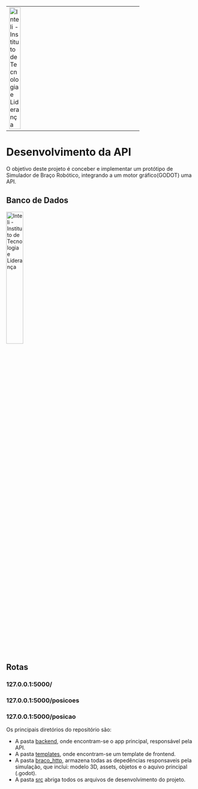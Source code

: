 <table>
<tr>
<td><a href= "https://www.inteli.edu.br/"><img src="https://www.inteli.edu.br/wp-content/uploads/2021/08/20172028/marca_1-2.png" alt="Inteli - Instituto de Tecnologia e Liderança" border="0" width="30%"></a>
</td>
</tr>
</table>


# Desenvolvimento da API
O objetivo deste projeto é conceber e implementar um protótipo de Simulador de Braço Robótico, integrando a um motor gráfico(GODOT) uma API.

## Banco de Dados

<a href= "https://www.inteli.edu.br/"><img src="///DB.png" alt="Inteli - Instituto de Tecnologia e Liderança" border="0" width="30%"></a>


## Rotas

### 127.0.0.1:5000/

### 127.0.0.1:5000/posicoes

### 127.0.0.1:5000/posicao

Os principais diretórios do repositório são: 
- A pasta [backend](./src/backend), onde encontram-se o app principal, responsável pela API.
- A pasta [templates](./src/backend/templates), onde encontram-se um template de frontend. 
- A pasta [braco_http](./src/braco_http), armazena todas as depedências responsaveis pela simulação, que inclui: modelo 3D, assets, objetos e o aquivo principal (.godot).
- A pasta [src](./src) abriga todos os arquivos de desenvolvimento do projeto.
